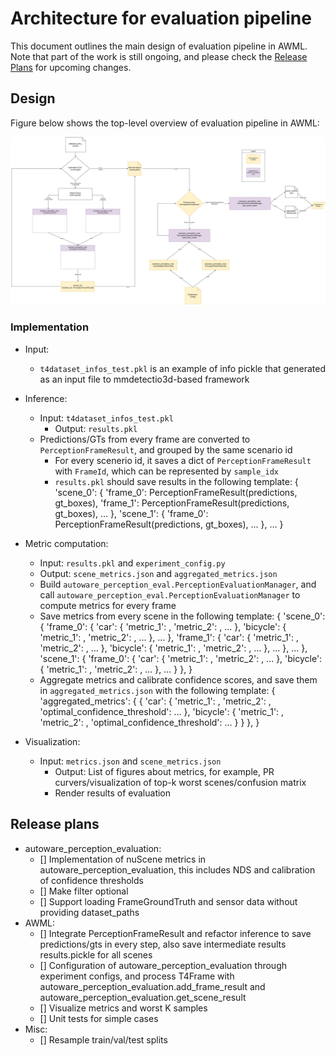 # Architecture for evaluation pipeline
This document outlines the main design of evaluation pipeline in AWML. Note that part of the work is still ongoing, and please check the [Release Plans](#Release-plans) for upcoming changes.

## Design
Figure below shows the top-level overview of evaluation pipeline in AWML:

![](/docs/fig/awml_evaluation_architecture.drawio.svg)

### Implementation

- Input:
    - `t4dataset_infos_test.pkl` is an example of info pickle that generated as an input file to mmdetectio3d-based framework
- Inference:
    - Input: `t4dataset_infos_test.pkl`
		- Output: `results.pkl`
    - Predictions/GTs from every frame are converted to `PerceptionFrameResult`, and grouped by the same scenario id
		- For every scenerio id, it saves a dict of `PerceptionFrameResult` with `FrameId`, which can be represented by `sample_idx`
		- `results.pkl` should save results in the following template:
		  {
				'scene_0': {
					'frame_0': PerceptionFrameResult(predictions, gt_boxes),
					'frame_1': PerceptionFrameResult(predictions, gt_boxes),
					...
				},
				'scene_1': {
					'frame_0': PerceptionFrameResult(predictions, gt_boxes),
					...
				},
				...
			}

- Metric computation:
	- Input: `results.pkl` and `experiment_config.py`
	- Output: `scene_metrics.json` and `aggregated_metrics.json`
	- Build `autoware_perception_eval.PerceptionEvaluationManager`, and call `autoware_perception_eval.PerceptionEvaluationManager` to compute metrics for every frame
	- Save metrics from every scene in the following template:
	{
		'scene_0': {
			'frame_0': {
				'car': {
					'metric_1': ,
					'metric_2': ,
					... 
				},
				'bicycle': {
					'metric_1': ,
					'metric_2': ,
					... 
				}, 
				...
			},
			'frame_1': {
				'car': {
					'metric_1': ,
					'metric_2': ,
					... 
				},
				'bicycle': {
					'metric_1': ,
					'metric_2': ,
					... 
				}, 
				...
			},
			...
		}, 
		'scene_1': {
			'frame_0': {
				'car': {
					'metric_1': ,
					'metric_2': ,
					... 
				},
				'bicycle': {
					'metric_1': ,
					'metric_2': ,
					... 
				}, 
				...
			}
		}, 
	}
	- Aggregate metrics and calibrate confidence scores, and save them in `aggregated_metrics.json` with the following template:
	{
		'aggregated_metrics': {
			{
				'car': {
					'metric_1': ,
					'metric_2': ,
					'optimal_confidence_threshold':
					... 
				},
				'bicycle': {
					'metric_1': ,
					'metric_2': ,
					'optimal_confidence_threshold':
					...
				}
			}
		},
	}

- Visualization:
  - Input: `metrics.json` and `scene_metrics.json`
	- Output: List of figures about metrics, for example, PR curvers/visualization of top-k worst scenes/confusion matrix
	- Render results of evaluation

## Release plans
- autoware_perception_evaluation:
    - [] Implementation of nuScene metrics in autoware_perception_evaluation, this includes NDS and calibration of confidence thresholds
    - [] Make filter optional
    - [] Support loading FrameGroundTruth and sensor data without providing dataset_paths
- AWML:
    - [] Integrate PerceptionFrameResult and refactor inference to save predictions/gts in every step, also save intermediate results results.pickle for all scenes
    - [] Configuration of autoware_perception_evaluation through experiment configs, and process T4Frame with autoware_perception_evaluation.add_frame_result and autoware_perception_evaluation.get_scene_result
    - [] Visualize metrics and worst K samples
    - [] Unit tests for simple cases
- Misc:
    - [] Resample train/val/test splits 
